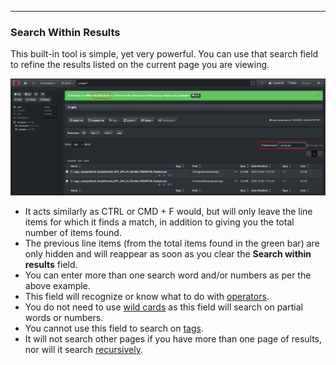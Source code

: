 <p id="search_within_results"></p>

___
### Search Within Results

This built-in tool is simple, yet very powerful. You can use that search field to refine the results listed on the current page you are viewing.

![Image: Quick Search](images/image_file_search_search_within_results.png)

- It acts similarly as CTRL or CMD + F would, but will only leave the line items for which it finds a match, in addition to giving you the total number of items found.
- The previous line items (from the total items found in the green bar) are only hidden and will reappear as soon as you clear the **Search within results** field.
- You can enter more than one search word and/or numbers as per the above example.
- This field will recognize or know what to do with [operators](#operators).
- You do not need to use [wild cards](#wildcards) as this field will search on partial words or numbers.
- You cannot use this field to search on [tags](#tags).
- It will not search other pages if you have more than one page of results, nor will it search [recursively](#recursive).
